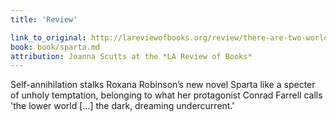 ```yaml
---
title: 'Review'

link_to_original: http://lareviewofbooks.org/review/there-are-two-worlds-roxana-robinsons-sparta
book: book/sparta.md
attribution: Joanna Scutts at the *LA Review of Books*
---
```

Self-annihilation stalks Roxana Robinson’s new novel Sparta like a specter of unholy temptation, belonging to what her protagonist Conrad Farrell calls 'the lower world […] the dark, dreaming undercurrent.'


